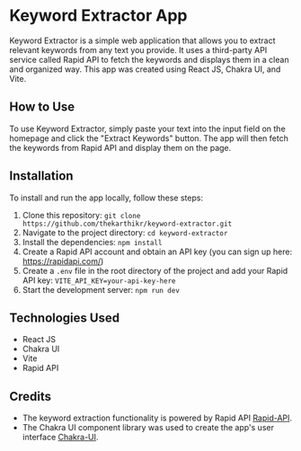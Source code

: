 # Keyword Extractor App

Keyword Extractor is a simple web application that allows you to extract relevant keywords from any text you provide. It uses a third-party API service called Rapid API to fetch the keywords and displays them in a clean and organized way. This app was created using React JS, Chakra UI, and Vite.

## How to Use

To use Keyword Extractor, simply paste your text into the input field on the homepage and click the "Extract Keywords" button. The app will then fetch the keywords from Rapid API and display them on the page.

## Installation

To install and run the app locally, follow these steps:

1. Clone this repository: `git clone https://github.com/thekarthikr/keyword-extractor.git`
2. Navigate to the project directory: `cd keyword-extractor`
3. Install the dependencies: `npm install`
4. Create a Rapid API account and obtain an API key (you can sign up here: https://rapidapi.com/)
5. Create a `.env` file in the root directory of the project and add your Rapid API key: `VITE_API_KEY=your-api-key-here`
6. Start the development server: `npm run dev`

## Technologies Used

- React JS
- Chakra UI
- Vite
- Rapid API

## Credits

- The keyword extraction functionality is powered by Rapid API [Rapid-API](https://rapidapi.com/ayfie-ayfie-default/api/keyword-extractor/).
- The Chakra UI component library was used to create the app's user interface [Chakra-UI](https://chakra-ui.com/).

